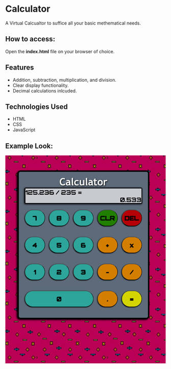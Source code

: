 # Calculator
A Virtual Calcualtor to suffice all your basic methematical needs.

## How to access:
Open the **index.html** file on your browser of choice. 

## Features

- Addition, subtraction, multiplication, and division.
- Clear display functionality.
- Decimal calculations inlcuded.

## Technologies Used
- HTML
- CSS
- JavaScript

## Example Look:

![Calculator](/images/calculator_example.png)